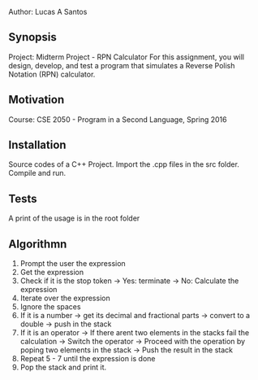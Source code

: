 Author: Lucas A Santos

## Synopsis

Project: Midterm Project - RPN Calculator
For this assignment, you will design, develop, and test a program that simulates a Reverse Polish Notation (RPN) calculator.

## Motivation

Course: CSE 2050 - Program in a Second Language, Spring 2016

## Installation

Source codes of a C++ Project. 
    Import the .cpp files in the src folder.
    Compile and run.

## Tests

A print of the usage is in the root folder


## Algorithmn

1. Prompt the user the expression
2. Get the expression
3. Check if it is the stop token
    -> Yes: terminate
    -> No: Calculate the expression
4. Iterate over the expression
5. Ignore the spaces
6. If it is a number
    -> get its decimal and fractional parts 
    -> convert to a double
    -> push in the stack
7. If it is an operator
    -> If there arent two elements in the stacks fail the calculation
    -> Switch the operator
    -> Proceed with the operation by poping two elements in the stack
    -> Push the result in the stack
8. Repeat 5 - 7 until the expression is done
9. Pop the stack and print it.